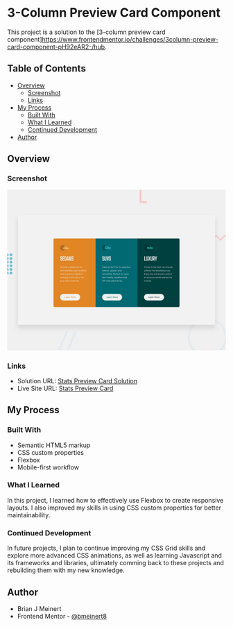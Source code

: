 # 3-Column Preview Card Component

This project is a solution to the [3-column preview card component]https://www.frontendmentor.io/challenges/3column-preview-card-component-pH92eAR2-/hub.

## Table of Contents

- [Overview](#overview)
  - [Screenshot](#screenshot)
  - [Links](#links)
- [My Process](#my-process)
  - [Built With](#built-with)
  - [What I Learned](#what-i-learned)
  - [Continued Development](#continued-development)
- [Author](#author)

## Overview

### Screenshot

![Screenshot](./images/desktop-preview.jpg)

### Links

- Solution URL: [Stats Preview Card Solution](https://www.frontendmentor.io/solutions/responsive-stats-preview-card-component-levAqdnSlX)
- Live Site URL: [Stats Preview Card](https://bmeinert8.github.io/stats-preview-card/)

## My Process

### Built With

- Semantic HTML5 markup
- CSS custom properties
- Flexbox
- Mobile-first workflow

### What I Learned

In this project, I learned how to effectively use Flexbox to create responsive layouts. I also improved my skills in using CSS custom properties for better maintainability.

### Continued Development

In future projects, I plan to continue improving my CSS Grid skills and explore more advanced CSS animations, as well as learning Javascript and its frameworks and libraries, ultimately comming back to these projects and rebuilding them with my new knowledge.

## Author

- Brian J Meinert
- Frontend Mentor - [@bmeinert8](https://www.frontendmentor.io/profile/bmeinert8)
